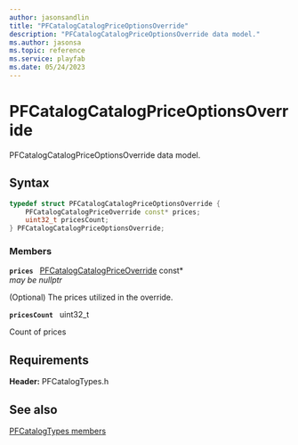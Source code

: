 ```yaml
---
author: jasonsandlin
title: "PFCatalogCatalogPriceOptionsOverride"
description: "PFCatalogCatalogPriceOptionsOverride data model."
ms.author: jasonsa
ms.topic: reference
ms.service: playfab
ms.date: 05/24/2023
---
```


# PFCatalogCatalogPriceOptionsOverride  

PFCatalogCatalogPriceOptionsOverride data model.  

## Syntax  
  
```cpp
typedef struct PFCatalogCatalogPriceOptionsOverride {  
    PFCatalogCatalogPriceOverride const* prices;  
    uint32_t pricesCount;  
} PFCatalogCatalogPriceOptionsOverride;  
```
  
### Members  
  
**`prices`** &nbsp; [PFCatalogCatalogPriceOverride](pfcatalogcatalogpriceoverride.md) const*  
*may be nullptr*  
  
(Optional) The prices utilized in the override.
  
**`pricesCount`** &nbsp; uint32_t  
  
Count of prices
  
  
## Requirements  
  
**Header:** PFCatalogTypes.h
  
## See also  
[PFCatalogTypes members](../pfcatalogtypes_members.md)  

  
  
